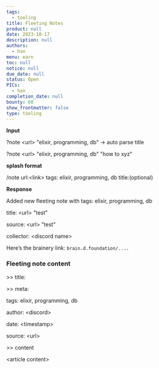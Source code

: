 ```yaml
---
tags: 
  - tooling
title: Fleeting Notes
product: null
date: 2023-10-17
description: null
authors: 
  - han
menu: earn
toc: null
notice: null
due_date: null
status: Open
PICs: 
  - han
completion_date: null
bounty: 60
show_frontmatter: false
type: tooling
---
```


**Input**

?note \<url\> "elixir, programming, db" → auto parse title

?note \<url\> "elixir, programming, db" "how to xyz"

**splash format**

/note url:\<link\> tags: elixir, programming, db title:(optional)

**Response**

Added new fleeting note with tags: elixir, programming, db

title: \<url\> "test"

source: \<url\> "test"

collector: \<discord name\>

Here’s the brainery link: `brain.d.foundation/....`

### **Fleeting note content**

\>\> title:

\>\> meta:

tags: elixir, programming, db

author: \<discord\>

date: \<timestamp\>

source: \<url\>

\>\> content

\<article content\>
